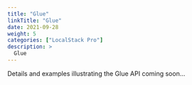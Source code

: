 ```yaml
---
title: "Glue"
linkTitle: "Glue"
date: 2021-09-28
weight: 5
categories: ["LocalStack Pro"]
description: >
  Glue
---
```


Details and examples illustrating the Glue API coming soon...
